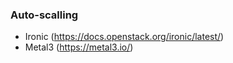### Auto-scalling
  * Ironic (https://docs.openstack.org/ironic/latest/)
  * Metal3 (https://metal3.io/)


